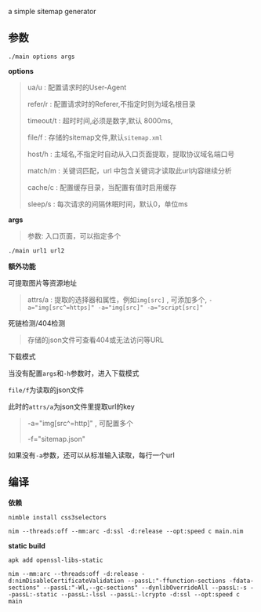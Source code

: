 

a simple sitemap generator


## 参数

`./main options args`

**options**

> ua/u : 配置请求时的User-Agent
>
> refer/r : 配置请求时的Referer,不指定时则为域名根目录
>
> timeout/t : 超时时间,必须是数字,默认 8000ms,
>
> file/f : 存储的sitemap文件,默认`sitemap.xml`
>
> host/h : 主域名,不指定时自动从入口页面提取，提取协议域名端口号
>
> match/m : 关键词匹配，url 中包含关键词才读取此url内容继续分析
>
> cache/c : 配置缓存目录，当配置有值时启用缓存
>
> sleep/s : 每次请求的间隔休眠时间，默认0，单位ms
>
**args**

>
> 参数: 入口页面，可以指定多个

```
./main url1 url2
```


**额外功能**

可提取图片等资源地址

> attrs/a : 提取的选择器和属性，例如`img[src]` , 可添加多个, `-a="img[src^=https]" -a="img[src]" -a="script[src]"`

死链检测/404检测

> 存储的json文件可查看404或无法访问等URL

下载模式

当没有配置`args`和`-h`参数时，进入下载模式

`file/f`为读取的json文件

此时的`attrs/a`为json文件里提取url的key

> -a="img[src^=http]" , 可配置多个
>
> -f="sitemap.json"
>

如果没有`-a`参数，还可以从标准输入读取，每行一个url



## 编译

**依赖**

```
nimble install css3selectors
```

`nim --threads:off --mm:arc -d:ssl -d:release --opt:speed c main.nim`

**static build**

`apk add openssl-libs-static`

```
nim --mm:arc --threads:off -d:release -d:nimDisableCertificateValidation --passL:"-ffunction-sections -fdata-sections" --passL:"-Wl,--gc-sections" --dynlibOverrideAll --passL:-s --passL:-static --passL:-lssl --passL:-lcrypto -d:ssl --opt:speed c main
```

